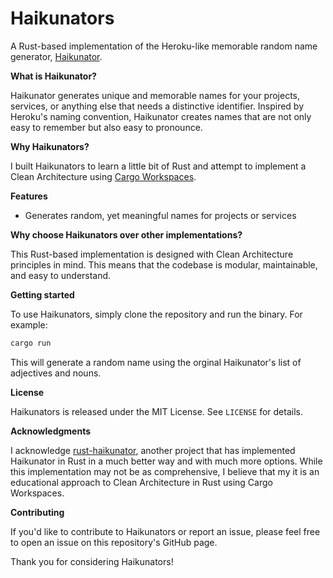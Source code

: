 **Haikunators**
================

A Rust-based implementation of the Heroku-like memorable random name generator, [Haikunator](https://github.com/usmanbashir/haikunator).

**What is Haikunator?**

Haikunator generates unique and memorable names for your projects, services, or anything else that needs a distinctive identifier. Inspired by Heroku's naming convention, Haikunator creates names that are not only easy to remember but also easy to pronounce.

**Why Haikunators?**

I built Haikunators to learn a little bit of Rust and attempt to implement a Clean Architecture using [Cargo Workspaces](https://doc.rust-lang.org/book/ch14-03-cargo-workspaces.html).

**Features**

* Generates random, yet meaningful names for projects or services

**Why choose Haikunators over other implementations?**

This Rust-based implementation is designed with Clean Architecture principles in mind. This means that the codebase is modular, maintainable, and easy to understand.

**Getting started**

To use Haikunators, simply clone the repository and run the binary. For example:
```bash
cargo run
```
This will generate a random name using the orginal Haikunator's list of adjectives and nouns.

**License**

Haikunators is released under the MIT License. See `LICENSE` for details.

**Acknowledgments**

I acknowledge [rust-haikunator](https://github.com/nishanths/rust-haikunator), another project that has implemented Haikunator in Rust in a much better way and with much more options. While this implementation may not be as comprehensive, I believe that my it is an educational approach to Clean Architecture in Rust using Cargo Workspaces.

**Contributing**

If you'd like to contribute to Haikunators or report an issue, please feel free to open an issue on this repository's GitHub page.

Thank you for considering Haikunators!
